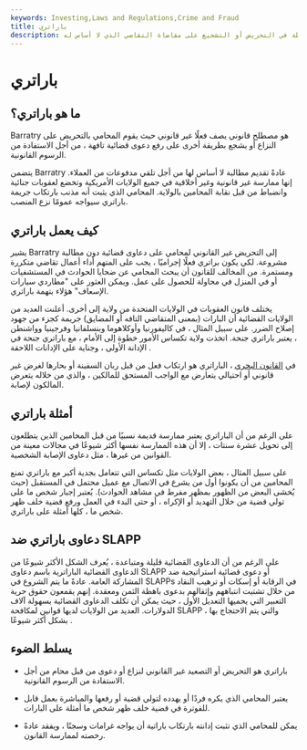 ```yaml
---
keywords: Investing,Laws and Regulations,Crime and Fraud
title: باراتري
description: في القانون العام ، الباراتية هي الجريمة التي يرتكبها أشخاص مفرطون في السلطة في التحريض أو التشجيع على مقاضاة التقاضي الذي لا أساس له.
---
```


# باراتري
## ما هو باراتري؟

Barratry هو مصطلح قانوني يصف فعلًا غير قانوني حيث يقوم المحامي بالتحريض على النزاع أو يشجع بطريقة أخرى على رفع دعوى قضائية تافهة ، من أجل الاستفادة من الرسوم القانونية.

يتضمن Barratry عادةً تقديم مطالبة لا أساس لها من أجل تلقي مدفوعات من العملاء. إنها ممارسة غير قانونية وغير أخلاقية في جميع الولايات الأمريكية وتخضع لعقوبات جنائية وانضباط من قبل نقابة المحامين بالولاية. المحامي الذي يثبت أنه مذنب بارتكاب جريمة باراتري سيواجه عمومًا نزع المنصب.

## كيف يعمل باراتري

يشير Barratry إلى التحريض غير القانوني لمحامي على دعاوى قضائية دون مطالبة مشروعة. لكي يكون براتري فعلًا إجراميًا ، يجب على المتهم أداء أعمال تقاضي متكررة ومستمرة. من المخالف للقانون أن يبحث المحامي عن ضحايا الحوادث في المستشفيات أو في المنزل في محاولة للحصول على عمل. ويمكن العثور على "مطاردي سيارات الإسعاف" هؤلاء بتهمة باراتري.

يختلف قانون العقوبات في الولايات المتحدة من ولاية إلى أخرى. أعلنت العديد من الولايات القضائية أن البارات (بمعنى المتقاضي التافه أو المضايق) جريمة كجزء من جهود إصلاح الضرر. على سبيل المثال ، في كاليفورنيا وأوكلاهوما وبنسلفانيا وفرجينيا وواشنطن ، يعتبر باراتري جنحة. اتخذت ولاية تكساس الأمور خطوة إلى الأمام ، مع باراتري جنحة في الإدانة الأولى ، وجناية على الإدانات اللاحقة .

في [القانون البحري](/maritime-law) ، الباراتري هو ارتكاب فعل من قبل ربان السفينة أو بحارها لغرض غير قانوني أو احتيالي يتعارض مع الواجب المستحق للمالكين ، والذي من خلاله يتعرض المالكون لإصابة.

## أمثلة باراتري

على الرغم من أن الباراتري يعتبر ممارسة قديمة نسبيًا من قبل المحامين الذين يتطلعون إلى تحويل عشرة سنتات ، إلا أن هذه الممارسة نفسها أكثر شيوعًا في مجالات معينة من القوانين من غيرها ، مثل دعاوى الإصابة الشخصية.

على سبيل المثال ، بعض الولايات مثل تكساس التي تتعامل بجدية أكبر مع باراتري تمنع المحامين من أن يكونوا أول من يشرع في الاتصال مع عميل محتمل في المستقبل (حيث يُخشى البعض من الظهور بمظهر مفرط في مشاهد الحوادث). يُعتبر إجبار شخص ما على تولي قضية من خلال التهديد أو الإكراه ، أو حتى البدء في العمل ورفع قضية خلف ظهر شخص ما ، كلها أمثلة على باراتري.

## دعاوى باراتري ضد SLAPP

على الرغم من أن الدعاوى القضائية قليلة ومتباعدة ، يُعرف الشكل الأكثر شيوعًا من الدعاوى القضائية الباراترية باسم دعاوى SLAPP أو دعوى قضائية استراتيجية ضد المشاركة العامة. عادةً ما يتم الشروع في SLAPPs في الرقابة أو إسكات أو ترهيب النقاد من خلال تشتيت انتباههم وإثقالهم بدعوى باهظة الثمن ومعقدة. إنهم يقمعون حقوق حرية التعبير التي يحميها التعديل الأول ، حيث يمكن أن تكلف الدعاوى القضائية بسهولة آلاف الدولارات. العديد من الولايات لديها قوانين لمكافحة SLAPP ، والتي يتم الاحتجاج بها بشكل أكثر شيوعًا .

## يسلط الضوء

- باراتري هو التحريض أو التصعيد غير القانوني لنزاع أو دعوى من قبل محام من أجل الاستفادة من الرسوم القانونية.

- يعتبر المحامي الذي يكره فردًا أو يهدده لتولي قضية أو رفعها والمباشرة بعمل قابل للفوترة في قضية خلف ظهر شخص ما أمثلة على البارات.

- يمكن للمحامي الذي تثبت إدانته بارتكاب باراتية أن يواجه غرامات وسجنًا ، ويفقد عادةً رخصته لممارسة القانون.

